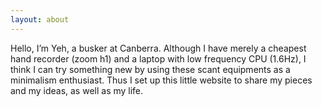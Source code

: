 ```yaml
---
layout: about
---
```


Hello, I’m Yeh, a busker at Canberra. Although I have merely a cheapest hand recorder (zoom h1) and a laptop with low frequency CPU (1.6Hz), I think I can try something new by using these scant equipments as a minimalism enthusiast. Thus I set up this little website to share my pieces and my ideas, as well as my life.
